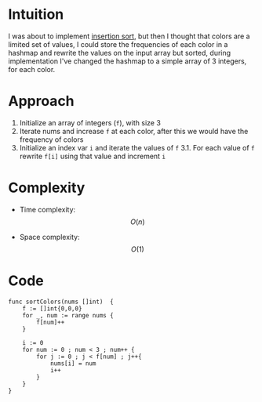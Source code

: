 # Intuition
I was about to implement [insertion sort](https://en.wikipedia.org/wiki/Insertion_sort), but then I thought that colors are a limited set of values, I could store the frequencies of each color in a hashmap and rewrite the values on the input array but sorted, during implementation I've changed the hashmap to a simple array of 3 integers, for each color.

# Approach

1. Initialize an array of integers (`f`), with size 3
2. Iterate nums and increase `f` at each color, after this we would have the frequency of colors
3. Initialize an index var `i` and iterate the values of `f`
3.1. For each value of `f` rewrite `f[i]` using that value and increment `i`

# Complexity
- Time complexity: $$O(n)$$

- Space complexity: $$O(1)$$

# Code
```
func sortColors(nums []int)  {
    f := []int{0,0,0}
    for _, num := range nums {
        f[num]++
    }

    i := 0
    for num := 0 ; num < 3 ; num++ {
        for j := 0 ; j < f[num] ; j++{
            nums[i] = num
            i++
        }
    }
}
```
